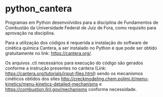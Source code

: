 # python_cantera
Programas em Python desenvolvidos para a disciplina de Fundamentos de Combustão da Universidade Federal de Juiz de Fora, como requisito para aprovação na disciplina.

Para a utilização dos códigos é requerida a instalação do software de cinética química Cantera, a ser instalado no Python e que pode ser obtido gratuitamente no link: https://cantera.org/.

Os arquivos .cti necessários para execução do código são gerados conforme a instrução presentes no cantera (Link: https://cantera.org/tutorials/input-files.html) sendo os mecanismos cinéticos obtidos dos sites http://creckmodeling.chem.polimi.it/menu-kinetics/menu-kinetics-detailed-mechanisms e https://combustion.llnl.gov/mechanisms conforme necessidade.
